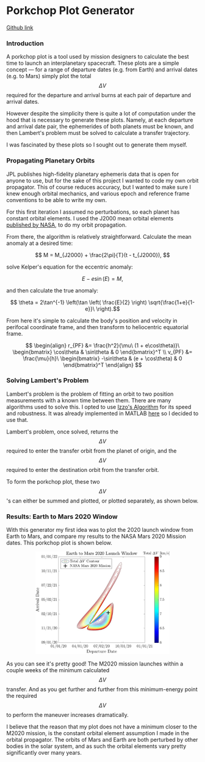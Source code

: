 # Porkchop Plot Generator
[Github link](https://github.com/jeremyengels/interplanetary-porkchop)

### Introduction

A porkchop plot is a tool used by mission designers to calculate the best time to launch an interplanetary spacecraft. These plots are a simple concept — for a range of departure dates (e.g. from Earth) and arrival dates (e.g. to Mars) simply plot the total $$\Delta V$$ required for the departure and arrival burns at each pair of departure and arrival dates.

However despite the simplicity there is quite a lot of computation under the hood that is necessary to generate these plots. Namely, at each departure and arrival date pair, the ephemerides of both planets must be known, and then Lambert's problem must be solved to calculate a transfer trajectory. 

I was fascinated by these plots so I sought out to generate them myself.

### Propagating Planetary Orbits 

JPL publishes high-fidelity planetary ephemeris data that is open for anyone to use, but for the sake of this project I wanted to code my own orbit propagator. This of course reduces accuracy, but I wanted to make sure I knew enough orbital mechanics, and various epoch and reference frame conventions to be able to write my own. 

For this first iteration I assumed no perturbations, so each planet has constant orbital elements. I used the J2000 mean orbital elements [published by NASA](https://nssdc.gsfc.nasa.gov/planetary/planetfact.html), to do my orbit propagation. 

From there, the algorithm is relatively straightforward. Calculate the mean anomaly at a desired time:

$$ M = M_{J2000} + \frac{2\pi}{T}(t - t_{J2000}), $$

solve Kelper's equation for the eccentric anomaly:

$$ E - e\sin(E) = M, $$

and then calculate the true anomaly:

$$ \theta = 2\tan^{-1} \left(\tan \left( \frac{E}{2} \right) \sqrt{\frac{1+e}{1-e}}\ \right).$$

From here it's simple to calculate the body's position and velocity in perifocal coordinate frame, and then transform to heliocentric equatorial frame. 

$$
\begin{align}
	r_{PF} &= \frac{h^2}{\mu\ (1 + e\cos\theta)}\ \begin{bmatrix} \cos\theta & \sin\theta & 0  \end{bmatrix}^T \\
	v_{PF} &= \frac{\mu}{h}\  \begin{bmatrix} -\sin\theta & (e + \cos\theta) & 0 \end{bmatrix}^T
\end{align}
$$

### Solving Lambert's Problem 

Lambert's problem is the problem of fitting an orbit to two position measurements with a known time between them. There are many algorithms used to solve this. I opted to use [Izzo's Algorithm](https://arxiv.org/pdf/1403.2705.pdf) for its speed and robustness. It was already implemented in MATLAB [here](https://www.mathworks.com/matlabcentral/fileexchange/26348-robust-solver-for-lambert-s-orbital-boundary-value-problem) so I decided to use that. 

Lambert's problem, once solved, returns the $$\Delta V$$ required to enter the transfer orbit from the planet of origin, and the $$\Delta V$$ required to enter the destination orbit from the transfer orbit. 

To form the porkchop plot, these two $$\Delta V$$'s can either be summed and plotted, or plotted separately, as shown below.

### Results: Earth to Mars 2020 Window

With this generator my first idea was to plot the 2020 launch window from Earth to Mars, and compare my results to the NASA Mars 2020 Mission dates. This porkchop plot is shown below.

<p style="text-align:center">
  <img src="porkchop.jpg" width="70%" />
</p>

As you can see it's pretty good! The M2020 mission launches within a couple weeks of the minimum calculated $$\Delta V$$ transfer. And as you get further and further from this minimum-energy point the required $$\Delta V$$ to perform the maneuver increases dramatically. 

I believe that the reason that my plot does not have a minimum closer to the M2020 mission, is the constant orbital element assumption I made in the orbital propagator. The orbits of Mars and Earth are both perturbed by other bodies in the solar system, and as such the orbital elements vary pretty significantly over many years. 